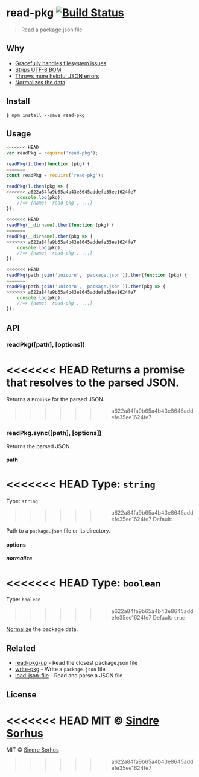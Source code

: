 # read-pkg [![Build Status](https://travis-ci.org/sindresorhus/read-pkg.svg?branch=master)](https://travis-ci.org/sindresorhus/read-pkg)

> Read a package.json file


## Why

- [Gracefully handles filesystem issues](https://github.com/isaacs/node-graceful-fs)
- [Strips UTF-8 BOM](https://github.com/sindresorhus/strip-bom)
- [Throws more helpful JSON errors](https://github.com/sindresorhus/parse-json)
- [Normalizes the data](https://github.com/npm/normalize-package-data#what-normalization-currently-entails)


## Install

```
$ npm install --save read-pkg
```


## Usage

```js
<<<<<<< HEAD
var readPkg = require('read-pkg');

readPkg().then(function (pkg) {
=======
const readPkg = require('read-pkg');

readPkg().then(pkg => {
>>>>>>> a622a84fa9b65a4b43e8645addefe35ee1624fe7
	console.log(pkg);
	//=> {name: 'read-pkg', ...}
});

<<<<<<< HEAD
readPkg(__dirname).then(function (pkg) {
=======
readPkg(__dirname).then(pkg => {
>>>>>>> a622a84fa9b65a4b43e8645addefe35ee1624fe7
	console.log(pkg);
	//=> {name: 'read-pkg', ...}
});

<<<<<<< HEAD
readPkg(path.join('unicorn', 'package.json')).then(function (pkg) {
=======
readPkg(path.join('unicorn', 'package.json')).then(pkg => {
>>>>>>> a622a84fa9b65a4b43e8645addefe35ee1624fe7
	console.log(pkg);
	//=> {name: 'read-pkg', ...}
});
```


## API

### readPkg([path], [options])

<<<<<<< HEAD
Returns a promise that resolves to the parsed JSON.
=======
Returns a `Promise` for the parsed JSON.
>>>>>>> a622a84fa9b65a4b43e8645addefe35ee1624fe7

### readPkg.sync([path], [options])

Returns the parsed JSON.

#### path

<<<<<<< HEAD
Type: `string`  
=======
Type: `string`<br>
>>>>>>> a622a84fa9b65a4b43e8645addefe35ee1624fe7
Default: `.`

Path to a `package.json` file or its directory.

#### options

##### normalize

<<<<<<< HEAD
Type: `boolean`  
=======
Type: `boolean`<br>
>>>>>>> a622a84fa9b65a4b43e8645addefe35ee1624fe7
Default: `true`

[Normalize](https://github.com/npm/normalize-package-data#what-normalization-currently-entails) the package data.


## Related

- [read-pkg-up](https://github.com/sindresorhus/read-pkg-up) - Read the closest package.json file
- [write-pkg](https://github.com/sindresorhus/write-pkg) - Write a `package.json` file
- [load-json-file](https://github.com/sindresorhus/load-json-file) - Read and parse a JSON file


## License

<<<<<<< HEAD
MIT © [Sindre Sorhus](http://sindresorhus.com)
=======
MIT © [Sindre Sorhus](https://sindresorhus.com)
>>>>>>> a622a84fa9b65a4b43e8645addefe35ee1624fe7
